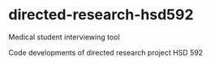 # directed-research-hsd592
Medical student interviewing tool

Code developments of directed research project HSD 592
